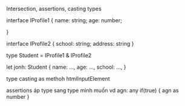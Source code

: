 Intersection, assertions, casting types

interface IProfile1 {
name: string;
age: number;

}

interface IProfile2 {
school: string;
address: string
}

type Student = IProfile1 & IProfile2

let jonh: Student {
name: ...,
age: ...,
school: ...,
}

type casting
as methoh htmlInputElement

assertions
áp type sang type mình muốn
vd agn: any
if(true) {
agn as number
}
